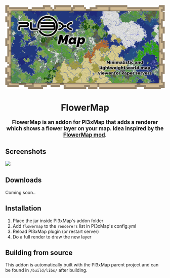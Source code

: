<div align="center">
<img src="https://raw.githubusercontent.com/BillyGalbreath/Pl3xMap/v2/webmap/public/images/og.png" alt="Pl3xMap">

# FlowerMap

<big><b>FlowerMap is an addon for Pl3xMap that adds a renderer which
shows a flower layer on your map. Idea inspired by the [FlowerMap mod](https://modrinth.com/mod/flowermap).</b></big>

</div>

## Screenshots

[<img src="https://i.imgur.com/10ZSx59.png" width="200">](https://i.imgur.com/10ZSx59.png)

## Downloads

Coming soon..

## Installation

1) Place the jar inside Pl3xMap's addon folder
2) Add `flowermap` to the `renderers` list in Pl3xMap's config.yml
3) Reload Pl3xMap plugin (or restart server)
4) Do a full render to draw the new layer

## Building from source

This addon is automatically built with the Pl3xMap parent project and can be found in `/build/libs/` after building.

